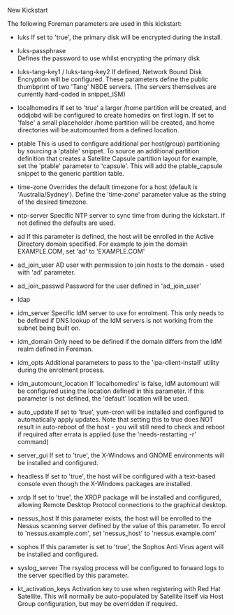 New Kickstart



The following Foreman parameters are used in this kickstart:

* luks
If set to 'true', the primary disk will be encrypted during the install.

* luks-passphrase   
Defines the password to use whilst encrypting the primary disk

* luks-tang-key1 / luks-tang-key2
If defined, Network Bound Disk Encryption will be configured. These parameters define the public
thumbprint of two 'Tang' NBDE servers.
(The servers themselves are currently hard-coded in snippet_ISM)


* localhomedirs
If set to 'true' a larger /home partition will be created, and oddjobd will be configured to create
homedirs on first login. If set to 'false' a small placeholder /home partition will be created, and
home directories will be automounted from a defined location.


* ptable
This is used to configure additional per host(group) partitioning by sourcing a 'ptable' snippet.
To source an additional partition definition that creates a Satellite Capsule partition layout for
example,  set the 'ptable' parameter to 'capsule'.  This will add the ptable_capsule snippet to the
generic partition table.

* time-zone
Overrides the default timezone for a host (default is 'Australia/Sydney'). Define the 'time-zone'
parameter value as the string of the desired timezone.

* ntp-server
Specific NTP server to sync time from during the kickstart. If not defined the defaults are used.

* ad
If this parameter is defined, the host will be enrolled in the Active Directory domain specified.
For example to join the domain EXAMPLE.COM, set 'ad' to 'EXAMPLE.COM'

* ad_join_user
AD user with permission to join hosts to the domain - used with 'ad' parameter.

* ad_join_passwd
Password for the user defined in 'ad_join_user'


* ldap



* idm_server
Specific IdM server to use for enrolment. This only needs to be defined if DNS lookup of the IdM
servers is not working from the subnet being built on.

* idm_domain
Only need to be defined if the domain differs from the IdM realm defined in Foreman.

* idm_opts
Additional parameters to pass to the 'ipa-client-install' utility during the enrolment process.

* idm_automount_location
If 'localhomedirs' is false, IdM automount will be configured using the location defined in this
parameter. If this parameter is not defined, the 'default' location will be used.





* auto_update
If set to 'true', yum-cron will be installed and configured to automatically apply updates.
Note that setting this to true does NOT result in auto-reboot of the host - you will still need
to check and reboot if required after errata is applied (use the 'needs-restarting -r' command)


* server_gui
If set to 'true', the X-Windows and GNOME environments will be installed and configured.

* headless
If set to 'true', the host will be configured with a text-based console even though the X-Windows
packages are installed.

* xrdp
If set to 'true', the XRDP package will be installed and configured, allowing Remote Desktop Protocol
connections to the graphical desktop.


* nessus_host
If this parameter exists, the host will be enrolled to the Nessus scanning server defined by the
value of this parameter.  To enrol to 'nessus.example.com', set  'nessus_host' to 'nessus.example.com'

* sophos
If this parameter is set to 'true', the Sophos Anti Virus agent will be installed and configured.

* syslog_server
The rsyslog process will be configured to forward logs to the server specified by this parameter.

* kt_activation_keys
Activation key to use when registering with Red Hat Satellite. This will normally be auto-populated
by Satellite itself via Host Group configuration, but may be overridden if required.
